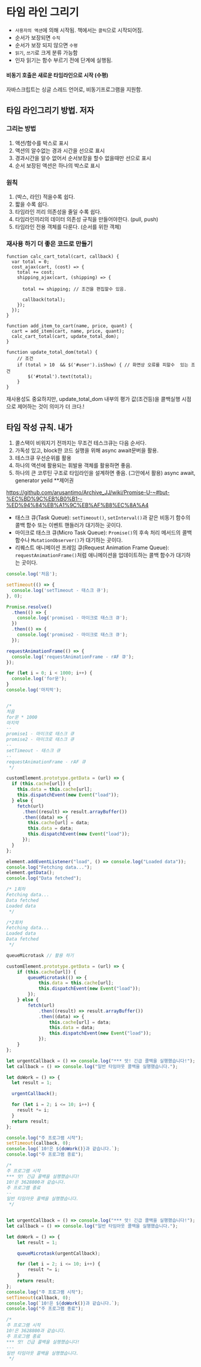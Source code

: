 # 타임 라인 그리기

- `사용자의 액션`에 의해 시작됨.  책에서는 `클릭`으로 시작되어짐.
- 순서가 보장되면 `수직`
- 순서가 보장 되지 않으면 `수평`
- `읽기`, `쓰기`로 크게 분류 가능함
- 인자 읽기는 함수 부르기 전에 단계에 실행됨.



#### 비동기 호출은 새로운 타임라인으로 시작 (수평)

자바스크립트는 싱글 스레드 언어로, 비동기프로그램을 지원함.

## 타임 라인그리기 방법. 저자

### 그리는 방법
1. 액션/함수를 박스로 표시
2. 액션의 알수없는 경과 시간을 선으로 표시
3. 경과시간을 알수 없어서 순서보장을 할수 없을때만 선으로 표시
4. 순서 보장된 액션은 하나의 박스로 표시


### 원칙
1. (박스, 라인) 적을수록 쉽다.
2. 짧을 수록 쉽다.
3. 타임라인 끼리 의존성을 줄일 수록 쉽다.
4. 타임라인끼리의 데이터 의존성 규칙을 만들어야한다. (pull, push)
5. 타임라인 전용 객체를 다룬다. (순서를 위한 객체)


### 재사용 하기 더 좋은 코드로 만들기

```JS
function calc_cart_total(cart, callback) {
  var total = 0;
  cost_ajax(cart, (cost) => {
    total += cost;
    shipping_ajax(cart, (shipping) => {
        
      total += shipping; // 조건을 편집할수 있음.      
      
      callback(total);
    });
  });
}

function add_item_to_cart(name, price, quant) {
  cart = add_item(cart, name, price, quant);
  calc_cart_total(cart, update_total_dom);
}

function update_total_dom(total) {
    // 조건
    if (total > 10  && $('#user').isShow) { // 화면상 오류를 피할수  있는 조건
        $('#total').text(total);    
    }
}

```

재사용성도 중요하지만, update_total_dom 내부의 평가 값(조건등)을 콜백실행 시점으로 제어하는 것이 의미가 더 크다.!


## 타임 작성 규칙. 내가

1. 콜스택이 비워지기 전까지는 무조건 테스크큐는 다음 순서다.
2. 가독성 있고, block한 코드 실행을 위해 async await문버을 활용.
3. 테스크큐 우선순위를 활용
4. 하나의 액션에 활용되는 휘발용 객체를 활용하면 좋음.
5. 하나의 큰 코루틴 구조로 타임라인을 설계하면 좋음. (그안에서 활용) async await, generator yeild **제어권

https://github.com/arusantimo/Archive_JJ/wiki/Promise-U-~#but-%EC%BD%9C%EB%B0%B1--%ED%94%84%EB%A1%9C%EB%AF%B8%EC%8A%A4


- 태스크 큐(Task Queue): `setTimeout()`, `setInterval()`과 같은 비동기 함수의 콜백 함수 또는 이벤트 핸들러가 대기하는 곳이다.
- 마이크로 태스크 큐(Micro Task Queue): `Promise()`의 후속 처리 메서드의 콜백 함수나 `MutationObserver()`가 대기하는 곳이다.
- 리퀘스트 애니메이션 프레임 큐(Request Animation Frame Queue): `requestAnimationFrame()`처럼 애니메이션을 업데이트하는 콜백 함수가 대기하는 곳이다.

```js
console.log('처음');

setTimeout(() => {
  console.log('setTimeout - 태스크 큐');
}, 0);

Promise.resolve()
  .then(() => {
    console.log('promise1 - 마이크로 태스크 큐');
  })
  .then(() => {
    console.log('promise2 - 마이크로 태스크 큐');
  });

requestAnimationFrame(() => {
  console.log('requestAnimationFrame - rAF 큐');
});

for (let i = 0; i < 1000; i++) {
  console.log('for문');
}
console.log('마지막');


/*
처음
for문 * 1000
마지막
--
promise1 - 마이크로 태스크 큐
promise2 - 마이크로 태스크 큐
--
setTimeout - 태스크 큐
--
requestAnimationFrame - rAF 큐
 */
```





```js
customElement.prototype.getData = (url) => {
  if (this.cache[url]) {
    this.data = this.cache[url];
    this.dispatchEvent(new Event("load"));
  } else {
    fetch(url)
      .then((result) => result.arrayBuffer())
      .then((data) => {
        this.cache[url] = data;
        this.data = data;
        this.dispatchEvent(new Event("load"));
      });
  }
};

element.addEventListener("load", () => console.log("Loaded data"));
console.log("Fetching data...");
element.getData();
console.log("Data fetched");

/* 1회차
Fetching data...
Data fetched
Loaded data
 */

/*2회차
Fetching data...
Loaded data
Data fetched
 */

queueMicrotask // 활용 하기

customElement.prototype.getData = (url) => {
    if (this.cache[url]) {
        queueMicrotask(() => {
            this.data = this.cache[url];
            this.dispatchEvent(new Event("load"));
        });
    } else {
        fetch(url)
            .then((result) => result.arrayBuffer())
            .then((data) => {
                this.cache[url] = data;
                this.data = data;
                this.dispatchEvent(new Event("load"));
            });
    }
};

```


```js
let urgentCallback = () => console.log("*** 앗! 긴급 콜백을 실행했습니다!");
let callback = () => console.log("일반 타임아웃 콜백을 실행했습니다.");

let doWork = () => {
  let result = 1;

  urgentCallback();

  for (let i = 2; i <= 10; i++) {
    result *= i;
  }
  return result;
};

console.log("주 프로그램 시작");
setTimeout(callback, 0);
console.log(`10!은 ${doWork()}과 같습니다.`);
console.log("주 프로그램 종료");

/*
주 프로그램 시작
*** 앗! 긴급 콜백을 실행했습니다!
10!은 3628800과 같습니다.
주 프로그램 종료
--
일반 타임아웃 콜백을 실행했습니다.
 */


let urgentCallback = () => console.log("*** 앗! 긴급 콜백을 실행했습니다!");
let callback = () => console.log("일반 타임아웃 콜백을 실행했습니다.");

let doWork = () => {
    let result = 1;

    queueMicrotask(urgentCallback);

    for (let i = 2; i <= 10; i++) {
        result *= i;
    }
    return result;
};
console.log("주 프로그램 시작");
setTimeout(callback, 0);
console.log(`10!은 ${doWork()}과 같습니다.`);
console.log("주 프로그램 종료");

/*
주 프로그램 시작
10!은 3628800과 같습니다.
주 프로그램 종료
*** 앗! 긴급 콜백을 실행했습니다!
---
일반 타임아웃 콜백을 실행했습니다.
 */
```
